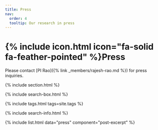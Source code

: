 ```yaml
---
title: Press
nav:
  order: 4
  tooltip: Our research in press
---
```


# {% include icon.html icon="fa-solid fa-feather-pointed" %}Press

Please contact [PI Rao]({% link _members/rajesh-rao.md %}) for press inquiries.

{% include section.html %}

{% include search-box.html %}

{% include tags.html tags=site.tags %}

{% include search-info.html %}

{% include list.html data="press" component="post-excerpt" %}
